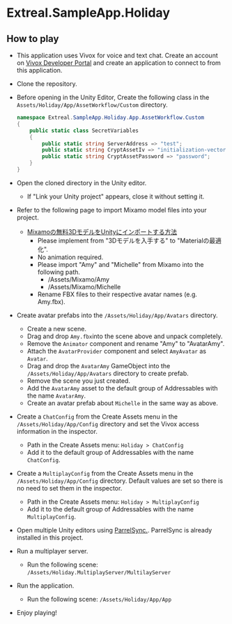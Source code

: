 # Extreal.SampleApp.Holiday

## How to play

- This application uses Vivox for voice and text chat. Create an account on [Vivox Developer Portal](https://developer.vivox.com/) and create an application to connect to from this application.
- Clone the repository.
- Before opening in the Unity Editor, Create the following class in the `Assets/Holiday/App/AssetWorkflow/Custom` directory.

  ```csharp
  namespace Extreal.SampleApp.Holiday.App.AssetWorkflow.Custom
  {
      public static class SecretVariables
      {
          public static string ServerAddress => "test";
          public static string CryptAssetIv => "initialization-vector";
          public static string CryptAssetPassword => "password";
      }
  }
  ```

- Open the cloned directory in the Unity editor.
    - If "Link your Unity project" appears, close it without setting it.
- Refer to the following page to import Mixamo model files into your project.
  - [Mixamoの無料3DモデルをUnityにインポートする方法](https://zenn.dev/gaku_moriya/articles/d1b451b288786b)
    - Please implement from "3Dモデルを入手する" to "Materialの最適化".
    - No animation required.
    - Please import "Amy" and "Michelle" from Mixamo into the following path.
      - /Assets/Mixamo/Amy
      - /Assets/Mixamo/Michelle
    - Rename FBX files to their respective avatar names (e.g. Amy.fbx).
- Create avatar prefabs into the `/Assets/Holiday/App/Avatars` directory.
  - Create a new scene.
  - Drag and drop `Amy.fbx`into the scene above and unpack completely.
  - Remove the `Animator` component and rename "Amy" to "AvatarAmy".
  - Attach the `AvatarProvider` component and select `AmyAvatar` as `Avatar`.
  - Drag and drop the `AvatarAmy` GameObject into the `/Assets/Holiday/App/Avatars` directory to create prefab.
  - Remove the scene you just created.
  - Add the `AvatarAmy` asset to the default group of Addressables with the name `AvatarAmy`.
  - Create an avatar prefab about `Michelle` in the same way as above.
- Create a `ChatConfig` from the Create Assets menu in the `/Assets/Holiday/App/Config` directory and set the Vivox access information in the inspector.
  - Path in the Create Assets menu: `Holiday > ChatConfig`
  - Add it to the default group of Addressables with the name `ChatConfig`.
- Create a `MultiplayConfig` from the Create Assets menu in the `/Assets/Holiday/App/Config` directory. Default values are set so there is no need to set them in the inspector.
  - Path in the Create Assets menu: `Holiday > MultiplayConfig`
  - Add it to the default group of Addressables with the name `MultiplayConfig`.
- Open multiple Unity editors using [ParrelSync.](https://github.com/VeriorPies/ParrelSync). ParrelSync is already installed in this project.
- Run a multiplayer server.
  - Run the following scene: `/Assets/Holiday.MultiplayServer/MultilayServer`
- Run the application.
  - Run the following scene: `/Assets/Holiday/App/App`
- Enjoy playing!
